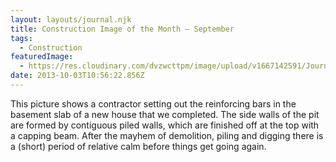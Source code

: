```yaml
---
layout: layouts/journal.njk
title: Construction Image of the Month – September
tags:
  - Construction
featuredImage:
  - https://res.cloudinary.com/dvzwcttpm/image/upload/v1667142591/Journals/cioth-201309_jtvbjc.jpg
date: 2013-10-03T10:56:22.856Z
---
```

This picture shows a contractor setting out the reinforcing bars in the basement slab of a new house that we completed. The side walls of the pit are formed by contiguous piled walls, which are finished off at the top with a capping beam. After the mayhem of demolition, piling and digging there is a (short) period of relative calm before things get going again.